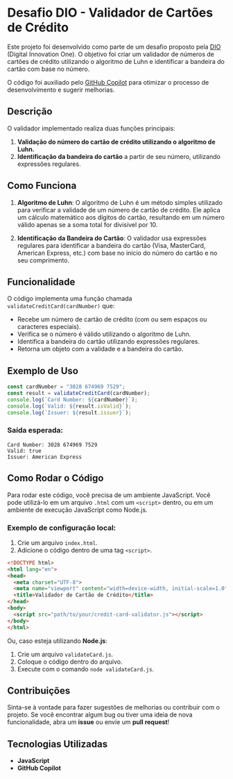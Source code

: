 # Desafio DIO - Validador de Cartões de Crédito

Este projeto foi desenvolvido como parte de um desafio proposto pela [DIO](https://www.dio.me/) (Digital Innovation One). O objetivo foi criar um validador de números de cartões de crédito utilizando o algoritmo de Luhn e identificar a bandeira do cartão com base no número.

O código foi auxiliado pelo [GitHub Copilot](https://copilot.github.com/) para otimizar o processo de desenvolvimento e sugerir melhorias.

## Descrição

O validador implementado realiza duas funções principais:

1. **Validação do número do cartão de crédito utilizando o algoritmo de Luhn.**
2. **Identificação da bandeira do cartão** a partir de seu número, utilizando expressões regulares.

## Como Funciona

1. **Algoritmo de Luhn**: O algoritmo de Luhn é um método simples utilizado para verificar a validade de um número de cartão de crédito. Ele aplica um cálculo matemático aos dígitos do cartão, resultando em um número válido apenas se a soma total for divisível por 10.
   
2. **Identificação da Bandeira do Cartão**: O validador usa expressões regulares para identificar a bandeira do cartão (Visa, MasterCard, American Express, etc.) com base no início do número do cartão e no seu comprimento.

## Funcionalidade

O código implementa uma função chamada `validateCreditCard(cardNumber)` que:

- Recebe um número de cartão de crédito (com ou sem espaços ou caracteres especiais).
- Verifica se o número é válido utilizando o algoritmo de Luhn.
- Identifica a bandeira do cartão utilizando expressões regulares.
- Retorna um objeto com a validade e a bandeira do cartão.

## Exemplo de Uso

```javascript
const cardNumber = "3028 674969 7529";
const result = validateCreditCard(cardNumber);
console.log(`Card Number: ${cardNumber}`);
console.log(`Valid: ${result.isValid}`);
console.log(`Issuer: ${result.issuer}`);
```

### Saída esperada:
```
Card Number: 3028 674969 7529
Valid: true
Issuer: American Express
```

## Como Rodar o Código

Para rodar este código, você precisa de um ambiente JavaScript. Você pode utilizá-lo em um arquivo `.html` com um `<script>` dentro, ou em um ambiente de execução JavaScript como Node.js.

### Exemplo de configuração local:
1. Crie um arquivo `index.html`.
2. Adicione o código dentro de uma tag `<script>`.

```html
<!DOCTYPE html>
<html lang="en">
<head>
  <meta charset="UTF-8">
  <meta name="viewport" content="width=device-width, initial-scale=1.0">
  <title>Validador de Cartão de Crédito</title>
</head>
<body>
  <script src="path/to/your/credit-card-validator.js"></script>
</body>
</html>
```

Ou, caso esteja utilizando **Node.js**:
1. Crie um arquivo `validateCard.js`.
2. Coloque o código dentro do arquivo.
3. Execute com o comando `node validateCard.js`.

## Contribuições

Sinta-se à vontade para fazer sugestões de melhorias ou contribuir com o projeto. Se você encontrar algum bug ou tiver uma ideia de nova funcionalidade, abra um **issue** ou envie um **pull request**!

## Tecnologias Utilizadas

- **JavaScript**
- **GitHub Copilot** 
